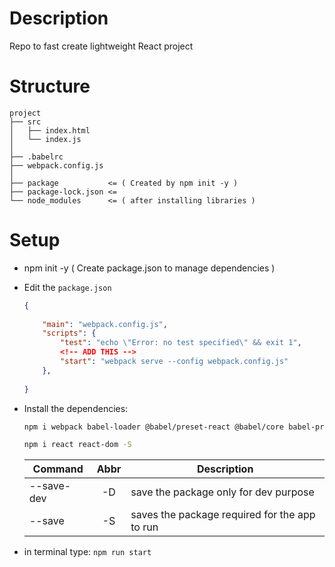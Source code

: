 # Description

Repo to fast create lightweight React project

# Structure

```
project
├── src
│   ├── index.html
│   └── index.js
│
├── .babelrc
├── webpack.config.js
│
├── package           <= ( Created by npm init -y )
├── package-lock.json <=
└── node_modules      <= ( after installing libraries )
```

# Setup

- npm init -y     ( Create package.json to manage dependencies )



- Edit the `package.json`
	```json
	{
		
		"main": "webpack.config.js",
		"scripts": {
			"test": "echo \"Error: no test specified\" && exit 1",
			<!-- ADD THIS -->
			"start": "webpack serve --config webpack.config.js" 
		},
		
	}
	```

- Install the dependencies:

	```bash
	npm i webpack babel-loader @babel/preset-react @babel/core babel-preset-react html-webpack-plugin webpack-dev-server css-loader style-loader @babel/plugin-proposal-class-properties webpack-cli -D

	npm i react react-dom -S
	```

	| Command     | Abbr | Description                                   |
	|-------------|:----:|-----------------------------------------------|
	| --save-dev  |  -D  | save the package only for dev purpose         |
	| --save      |  -S  | saves the package required for the app to run |



- in terminal type: `npm run start`

